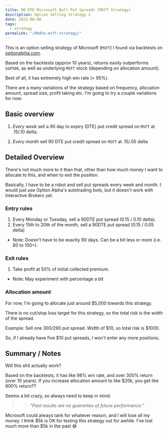 ```yaml
---
title: 90 DTE Microsoft Bull Put Spreads (MSFT Strategy)
description: Option Selling Strategy 2
date: 2023-08-08
tags:
  - strategy
permalink: "/90dte-msft-strategy/"
---
```

This is an option selling strategy of Microsoft (`MSFT`) I found via backtests on <a href="https://optionalpha.com">optionalpha.com</a>. 

Based on the backtests (approx 10 years), returns easily outperforms `S&P500`, as well as underlying `MSFT` stock (depending on allocation amount).

Best of all, it has extremely high win rate (> 95%).  

There are a many variations of the strategy based on frequency, allocation amount, spread size, profit taking etc.  I'm going to try a couple variations for now:

## Basic overview
1. *Every week* sell a 90 day to expiry (DTE) put credit spread on `MSFT` at .15/.10 delta.

2. *Every month* sell 90 DTE put credit spread on `MSFT` at .15/.05 delta

## Detailed Overview
There's not much more to it than that, other than how much money I want to allocate to this, and when to exit the position.  

Basically, I have to be a robot and sell put spreads every week and month.  I would just use Option Alpha's autotrading bots, but it doesn't work with Interactive Brokers yet.

### Entry rules
1. Every Monday or Tuesday, sell a 90DTE put spread (0.15 / 0.10 delta).
2. Every 15th to 20th of the month, sell a 90DTE put spread (0.15 / 0.05 delta)

- Note:  Doesn't have to be exactly 90 days.  Can be a bit less or more (i.e. 80 to 100+).

### Exit rules
1. Take profit at 50% of initial collected premium.

- Note: May experiment with percentage a bit


### Allocation amount
For now, I'm going to allocate just around $5,000 towards this strategy.

There is no cut/stop loss target for this strategy, so the total risk is the width of the spread.

Example:  Sell one 300/290 put spread.  Width of $10, so total risk is $1000.

So, if I already have five $10 put spreads, I won't enter any more positions.


## Summary / Notes

Will this shit actually work?

Based on the backtests, it has like 98% win rate, and over 300% return (over 10 years).  If you increase allocation amount to like $20k, you get like 900% return??

Seems a bit crazy, so always need to keep in mind:

>> *"Past results are no guarantee of future performance."*

Microsoft could always tank for whatever reason, and I will lose all my money.  I think $5k is OK for testing this strategy out for awhile.  I've lost much more than $5k in the past 😅

